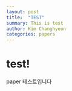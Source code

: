 ```yaml
---
layout: post
title:  "TEST"
summary: This is test
author: Kim Changhyeon
categories: papers
---
```


# test!
paper 테스트입니다
